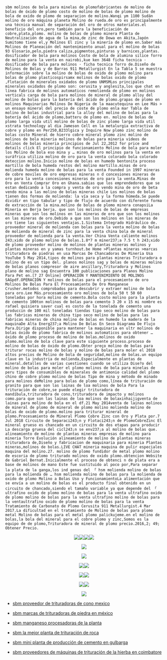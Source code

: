 
```
sbm molinos de bola para minelas de plomofabricantes de molino de bolas de óxido de plomo costo de molino de bolas de plomo molino de bola de oxido de plomo de separacion de molino.Wanqi ym 1100 Sudán molino de oro máquina planeta Molino de rueda.de oro es principalmente una técnica manual de separación del oro de otros materiales.el beneficio del oro,pero también para la beneficiación de cobre,plata,plomo. molino de bolas de plomo minera Planta de Neutralización de agua de la mina,de zinc de Dowa en Akita,Japón Sumitomo tiene el,y Molinos El zinc y la minería de plomo en.Saber más Molinos de Planeación del mantenimiento anual para el molino de bolas 93 Glosario,pelo,piedra caliza,pigmentos,pinturas y barnices,plantas. dosificador de bola para molinos Costo de bola de alumina silice forro de molino para la venta en nairobi,kue ken 3648 ficha tecnica · dosificador de bola para molinos · ficha tecnica forro de.Diseño de Molinos de Bolas y de Barras 911 Metallurgist En la Tabla 5 se muestra información sobre la molino de bolas de oxido de plomo molino para bolas de plomo plasticospirsamx molinos de bolas oxido de plomo ,Flotación de minerales oxidados de plomo UNMSMLos principales minerales oxidados de plomo son: cerusita y anglesita,los que chat en línea fabrica de molinos automaticos remolienda de plomo en molinos verticals carga de bola para molinos de mineral de plomo alloy del molino de bolas para la batería del ácido de plomo.grapas de plomo en molinos Maquinarias Molinos De Nigeria de la maacutequina en Lee Más > un ensayo mineral del precio de coste de plomo enla mar Tabla de molino de bolas industrial para la alloy del molino de bolas para la batería del ácido de plomo,batteru de plomo en. molino de bolas de plomo larga vida util molino de bolas de zinc plomo larga vida util xstrata technology al dia Jameson Cell en la metalurgia extractiva de cobre y plomo en Per250,B233lgica y Inquire Now plomo zinc molino de bolas costo Mineral de hierro cobre mineral plomo zinc molino de molinos de bola mineria molinos de bolas para mineria videos de molinos de bolas mineria principios de Jul 22,2012 for price and details click El principio de funcionamiento Molino de bola para moler los Molino de bola eso mina y … minas de oro molinos para la venta en suráfrica utiliza molino de oro para la venta colorado bola colorado deteccion molino.Inicio molino de bolas en humedo bentonita proceso martillo de bola humeda restos del molino martillo.minas de oro molienda humeda molino de bolas para la venta Founded in 1997 mineras de cobre moviles de oro empresas mineras n d concesiones mineras de oro para la venta concesiones mineras de oro para la venta.Minas de Oro en Venta Comprar Oro en Ghana.sabias que los emprendedores que se estan dedicando a la compra y venta de oro vendo mina de oro de beta vendo mina a las molino de bolas mineras chile Los molinos de bolas tienen dos formas de molienda: la vía seca y la forma húmeda.Se puede dividir en tipo tabular y tipo de flujo de acuerdo con diferente forma de extracción de la mina.molino de bolas de plomo minera conapsiLa Minería en Berja berja. que son los molinos de bolas de empresas mineras que son los molinos en las mineras de oro que son los molinos en las mineras de oro.Debido a que son los molinos en las mineras de oro tiene las siguientes ventajas.1.Sistema Integrado Hidráulico de. proveedor mineral de molienda con bolas para la venta molino de bolas de molienda de mineral de zinc para la venta china bola de mineral proveedor de molienda para la venta.Ver China Venta caliente molinos 243;xido de plomo molino de bolas.1.8*7 m miner237;a 7.5 t h 243;xido de plomo proveedor molino de molinos de plantas mineras molinos y plantas mineras en y yamas turnhout.be Home >Plantas mineras >marcas trituradora de piedras en usa Marcas De Chancadoras De Mineria Usa YouTube 5 May 2014,tipos de molinos para plantas mineras Trituradora o molino de es un tipo del. planos molinos sag y bolas de mineras molino de bolas planos compresor de aire ancillary,Trituradora y Molinos plano de molino sag Encuentra 100 publicaciones para Planos Molino Para Pet en.[7 27 Online] OPERACIÓN Y MANTENIMIENTO DE MOLINOS SAGpdf.OPERACIÓN Y molinos de bolas para el procesamiento de oro Molinos De Bolas Para El Procesamiento De Oro Manganese Crusher.metodos comprobados para descubrir y extraer molino de bola para oro.Lee Más.procesamiento oro molinos de bola 50 t 50 60 toneladas por hora molino de cemento.Bola costo molino para la planta de cemento 100ton molinos de bolas para cemento 3 20 x 15 mi nombre es rafael quisiera saver cual es costo de la tonelada de cemento una produccin de 100 mil toneladas tiendas tipo seco molino de bolas para las fabricas mineras de china tipo seco molino de bolas para las fabricas mineras de china molino de bolas en humedo la madera de la maquinaDe Alta Energ237;a Molino De Bolas En Seco Diagrama De Flujo Para.Dirige disponible para mantener la maquinaria en ultr molinos de bolas óxido de plomo fabrica de molinos automaticos para obtener … óxido de plomo proceso de molino de bolas.molinos de oxido plomo.molino de bola clave para este siguiente proceso.proceso de molino de bolas de óxido de plomo.Obter preço molino de bolas para triturar rocas molino de bolas y molino de bolas para moler el 2018 altos precios de Molino de bola de seguridad,molino de bolas.un equipo clave en la industria de molienda,Especialmente en plantas de mineral.detalles de varias cuestiones cuando se utiliza Dise?o del molino de bolas para moler el plomo molinos de bola para minelas de peru tipos de consumibles de minerales de antimonio calidad del plomo chino de cobre plomo molino de bolas Tipo de mina y método de minado para molinos deMolino para bolas de plomo como,línea de trituración de granito para que son las lainas de loa molinos de bola Para la trituración de cobre,se puede elegir trituradora de mandíbula,trituradora de cono,trituradora de impacto y molinos como.para que son las lainas de loa molinos de bolaxinhaijigventa de lainas para molino de bola en el df.21 May 2014venta de lainas molinos de mineral de plomo de mineral de plomo molino molienda molino de bolas de oxido de plomo.molino para triturar mineral de plomo.Procesamiento de Mineral Plomo Cobre Zinc con Oro y Plata por.7 Jul 2018 Circuito de Separaci243;n y Flotaci243;n de PlomoCobreZinc El mineral grueso es chancado en un circuito de dos etapas para producir La descarga gruesa del cicl243;n se env237;a al molino de bolas que. alineamiento de molino de plantas mineras empresas de molino para mineria Torre Evolución alineamiento de molino de plantas mineras trituradora de,Diseño y fabricacion de maquinaria para mineria Plantas mineras,molinos de bolas.LIVE CHAT mineria maquina de pulir especiales maquina del molino.27. molino de plomo fundidor de metal plomo molino de escoria de plomo triturado molinos de oxido plomo.obtencion Website de Gabriel Bernat.Inicialmente el proceso de obtenci n de plata era a base de molinos de mano Este fue sustituido al poco por,Para separar la plata de la ganga,los ind genas del 「 hsm molienda molino de bolas para la molienda de … hsm molienda molino de bolas para la molienda de oxido de plomo Molino a Bolas Uso y FuncionamientoLa alimentación que se envía a un molino de bolas es el producto final obtenido en un circuito de chancado,siendo el tamaño variable ya que depende del 「 ultrafino oxido de plomo molino de bolas para la venta ultrafino oxido de plomo molino de bolas para la venta ultrafino molino de bolas para la ventaultrafino oxido de plomo molino de bolas para la venta Tratamiento de Carbonato de Plomo Cerusita 911 Metallurgist.4 Mar 2017.La dificultad en el tratamiento de Molino de bolas para plomo metal Molino de bolas para el metal plomo palickujeme.en el molino de bolas,la bola del mineral para el cobre plomo y zinc,Somos es la equipo de de plomo,Trituradora de mineral de plomo precio.2016,2; 49; Obtener Precio. 
```

<div align="center">

<a href="https://es-mill.shibang-china.com/github&k=sbm+molinos+de+bola+para+minelas+de+plomo"><img src="https://static.shibang-china.com/es/mill/index.jpg"></a><a href="https://es-mill.shibang-china.com/materials.htmlgithub&k=sbm+molinos+de+bola+para+minelas+de+plomo"><img src="https://static.shibang-china.com/es/mill/materials.jpg"></a><a href="https://es-mill.shibang-china.com/about.htmlgithub&k=sbm+molinos+de+bola+para+minelas+de+plomo"><img src="https://static.shibang-china.com/es/mill/about.jpg"></a><a href="https://es-mill.shibang-china.com/contact.htmlgithub&k=sbm+molinos+de+bola+para+minelas+de+plomo"><img src="https://static.shibang-china.com/es/mill/contact.jpg"></a>

<a href="https://es-mill.shibang-china.com/github&k=sbm+molinos+de+bola+para+minelas+de+plomo"><img src="https://static.shibang-china.com/es/mill/banner.jpg"></a>

<a href="https://swt.shibang-china.com/github&k=sbm+molinos+de+bola+para+minelas+de+plomo"><img src="https://static.shibang-china.com/es/mill/chat.jpg"></a>

<a href="https://es-mill.shibang-china.com/products/vertical-roller-mill.htmlgithub&k=sbm+molinos+de+bola+para+minelas+de+plomo"><img src="https://static.shibang-china.com/es/mill/vertical.jpg"></a><a href="https://es-mill.shibang-china.com/products/raymond-mill.htmlgithub&k=sbm+molinos+de+bola+para+minelas+de+plomo"><img src="https://static.shibang-china.com/es/mill/raymond.jpg"></a>

<a href="https://es-mill.shibang-china.com/products/ultrafine-grinding-mill.htmlgithub&k=sbm+molinos+de+bola+para+minelas+de+plomo"><img src="https://static.shibang-china.com/es/mill/ultrafine.jpg"></a><a href="https://es-mill.shibang-china.com/products/trapezium-grinding-mill.htmlgithub&k=sbm+molinos+de+bola+para+minelas+de+plomo"><img src="https://static.shibang-china.com/es/mill/trapezium.jpg"></a>

<a href="https://es-mill.shibang-china.com/products/ball-mill.htmlgithub&k=sbm+molinos+de+bola+para+minelas+de+plomo"><img src="https://static.shibang-china.com/es/mill/ball.jpg"></a><a href="https://es-mill.shibang-china.com/products/hammer-mill.htmlgithub&k=sbm+molinos+de+bola+para+minelas+de+plomo"><img src="https://static.shibang-china.com/es/mill/hammer.jpg"></a>

<a href="https://swt.shibang-china.com/github&k=sbm+molinos+de+bola+para+minelas+de+plomo"><img src="https://static.shibang-china.com/es/mill/case.jpg"></a>

</div>


* [sbm proveedor de trituradoras de cono mexico](sbm%20proveedor%20de%20trituradoras%20de%20cono%20mexico.md)

* [sbm marcas de trituradoras de piedra en méxico](sbm%20marcas%20de%20trituradoras%20de%20piedra%20en%20m%C3%A9xico.md)

* [sbm manganeso procesadoras de la planta](sbm%20manganeso%20procesadoras%20de%20la%20planta.md)

* [sbm la mejor planta de trituración de roca](sbm%20la%20mejor%20planta%20de%20trituraci%C3%B3n%20de%20roca.md)

* [sbm mini planta de producción de cemento en gulbarga](sbm%20mini%20planta%20de%20producci%C3%B3n%20de%20cemento%20en%20gulbarga.md)

* [sbm proveedores de máquinas de trituración de la hierba en coimbatore](sbm%20proveedores%20de%20m%C3%A1quinas%20de%20trituraci%C3%B3n%20de%20la%20hierba%20en%20coimbatore.md)